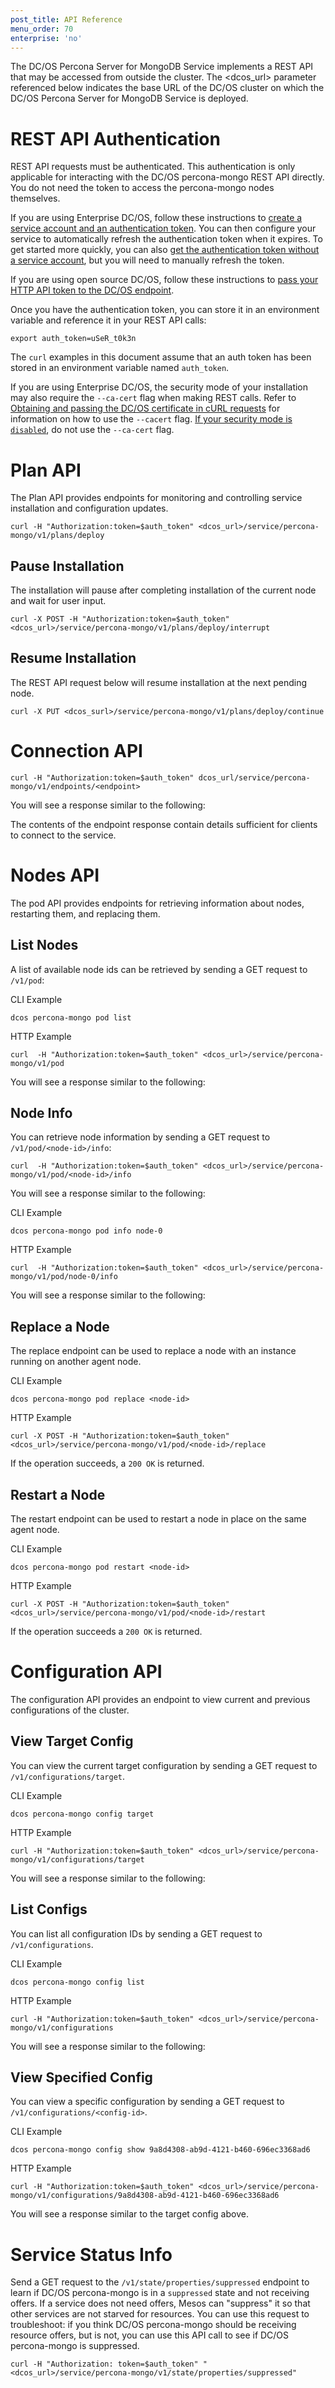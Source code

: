 ```yaml
---
post_title: API Reference
menu_order: 70
enterprise: 'no'
---
```


<!-- {% raw %} disable mustache templating in this file: retain templated examples as-is -->

The DC/OS Percona Server for MongoDB Service implements a REST API that may be accessed from outside the cluster. The <dcos_url> parameter referenced below indicates the base URL of the DC/OS cluster on which the DC/OS Percona Server for MongoDB Service is deployed.

<a name="#rest-auth"></a>
# REST API Authentication
REST API requests must be authenticated. This authentication is only applicable for interacting with the DC/OS percona-mongo REST API directly. You do not need the token to access the percona-mongo nodes themselves.

If you are using Enterprise DC/OS, follow these instructions to [create a service account and an authentication token](https://docs.mesosphere.com/1.9/security/service-auth/custom-service-auth/). You can then configure your service to automatically refresh the authentication token when it expires. To get started more quickly, you can also [get the authentication token without a service account](https://docs.mesosphere.com/1.9/security/iam-api/), but you will need to manually refresh the token.

If you are using open source DC/OS, follow these instructions to [pass your HTTP API token to the DC/OS endpoint](https://dcos.io/docs/latest/security/iam-api/).

Once you have the authentication token, you can store it in an environment variable and reference it in your REST API calls:

```shell
export auth_token=uSeR_t0k3n
```

The `curl` examples in this document assume that an auth token has been stored in an environment variable named `auth_token`.

If you are using Enterprise DC/OS, the security mode of your installation may also require the `--ca-cert` flag when making REST calls. Refer to [Obtaining and passing the DC/OS certificate in cURL requests](https://docs.mesosphere.com/1.9/networking/tls-ssl/#get-dcos-cert) for information on how to use the `--cacert` flag. [If your security mode is `disabled`](https://docs.mesosphere.com/1.9/networking/tls-ssl/), do not use the `--ca-cert` flag.

# Plan API
The Plan API provides endpoints for monitoring and controlling service installation and configuration updates.

```shell
curl -H "Authorization:token=$auth_token" <dcos_url>/service/percona-mongo/v1/plans/deploy
```

## Pause Installation

The installation will pause after completing installation of the current node and wait for user input.

```shell
curl -X POST -H "Authorization:token=$auth_token" <dcos_url>/service/percona-mongo/v1/plans/deploy/interrupt
```

## Resume Installation

The REST API request below will resume installation at the next pending node.

```shell
curl -X PUT <dcos_surl>/service/percona-mongo/v1/plans/deploy/continue
```

# Connection API

```shell
curl -H "Authorization:token=$auth_token" dcos_url/service/percona-mongo/v1/endpoints/<endpoint>
```

You will see a response similar to the following:

<!-- TODO: provide endpoint <endpoint> example (default options) output -->

The contents of the endpoint response contain details sufficient for clients to connect to the service.

# Nodes API

The pod API provides endpoints for retrieving information about nodes, restarting them, and replacing them.

## List Nodes

A list of available node ids can be retrieved by sending a GET request to `/v1/pod`:

CLI Example

```shell
dcos percona-mongo pod list
```

HTTP Example

```shell
curl  -H "Authorization:token=$auth_token" <dcos_url>/service/percona-mongo/v1/pod
```

You will see a response similar to the following:

<!-- TODO: provide pod list example (default options) output -->

## Node Info

You can retrieve node information by sending a GET request to `/v1/pod/<node-id>/info`:

```shell
curl  -H "Authorization:token=$auth_token" <dcos_url>/service/percona-mongo/v1/pod/<node-id>/info
```

You will see a response similar to the following:

<!-- TODO: using node-0 here, but ensure that the node name matches a percona-mongo service node type -->

CLI Example

```shell
dcos percona-mongo pod info node-0
```

HTTP Example

```shell
curl  -H "Authorization:token=$auth_token" <dcos_url>/service/percona-mongo/v1/pod/node-0/info
```

You will see a response similar to the following:

<!-- TODO: provide pod <node-id> example (default options) output -->

## Replace a Node

The replace endpoint can be used to replace a node with an instance running on another agent node.

CLI Example

```shell
dcos percona-mongo pod replace <node-id>
```

HTTP Example

```shell
curl -X POST -H "Authorization:token=$auth_token" <dcos_url>/service/percona-mongo/v1/pod/<node-id>/replace
```

If the operation succeeds, a `200 OK` is returned.

## Restart a Node

The restart endpoint can be used to restart a node in place on the same agent node.

CLI Example

```shell
dcos percona-mongo pod restart <node-id>
```

HTTP Example

```shell
curl -X POST -H "Authorization:token=$auth_token" <dcos_url>/service/percona-mongo/v1/pod/<node-id>/restart
```

If the operation succeeds a `200 OK` is returned.

# Configuration API

The configuration API provides an endpoint to view current and previous configurations of the cluster.

## View Target Config

You can view the current target configuration by sending a GET request to `/v1/configurations/target`.

CLI Example

```shell
dcos percona-mongo config target
```

HTTP Example

```shell
curl -H "Authorization:token=$auth_token" <dcos_url>/service/percona-mongo/v1/configurations/target
```

You will see a response similar to the following:

<!-- TODO: provide configurations/target example (default options) output -->

## List Configs

You can list all configuration IDs by sending a GET request to `/v1/configurations`.

CLI Example

```shell
dcos percona-mongo config list
```

HTTP Example

```shell
curl -H "Authorization:token=$auth_token" <dcos_url>/service/percona-mongo/v1/configurations
```

You will see a response similar to the following:

<!-- TODO: provide configurations example (default options) output -->

## View Specified Config

You can view a specific configuration by sending a GET request to `/v1/configurations/<config-id>`.

CLI Example

```shell
dcos percona-mongo config show 9a8d4308-ab9d-4121-b460-696ec3368ad6
```

HTTP Example

```shell
curl -H "Authorization:token=$auth_token" <dcos_url>/service/percona-mongo/v1/configurations/9a8d4308-ab9d-4121-b460-696ec3368ad6
```

You will see a response similar to the target config above.

# Service Status Info
Send a GET request to the `/v1/state/properties/suppressed` endpoint to learn if DC/OS percona-mongo is in a `suppressed` state and not receiving offers. If a service does not need offers, Mesos can "suppress" it so that other services are not starved for resources.
You can use this request to troubleshoot: if you think DC/OS percona-mongo should be receiving resource offers, but is not, you can use this API call to see if DC/OS percona-mongo is suppressed.

```shell
curl -H "Authorization: token=$auth_token" "<dcos_url>/service/percona-mongo/v1/state/properties/suppressed"
```

